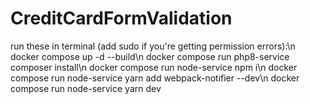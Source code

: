 # CreditCardFormValidation
run these in terminal (add sudo if you're getting permission errors):\n
docker compose up -d --build\n
docker compose run php8-service composer install\n
docker compose run node-service npm i\n
docker compose run node-service yarn add webpack-notifier --dev\n
docker compose run node-service yarn dev